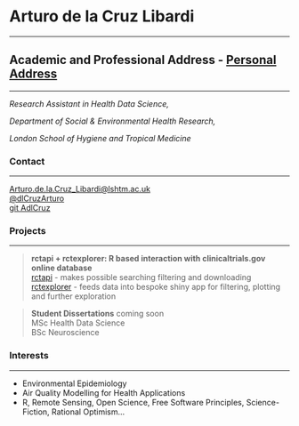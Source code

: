 
# Arturo de la Cruz Libardi

------------------------------------------------------------------------

## Academic and Professional Address - [Personal Address](https://ihavetodothisifnot.wordpress.com/)

------------------------------------------------------------------------

*Research Assistant in Health Data Science,*

*Department of Social & Environmental Health Research,*

*London School of Hygiene and Tropical Medicine*

### Contact

------------------------------------------------------------------------

[Arturo.de.la.Cruz_Libardi\@lshtm.ac.uk](mailto:Arturo.de.la.Cruz_Libardi@lshtm.ac.uk)\
[@dlCruzArturo](https://twitter.com/dlCruzArturo)\
[git AdlCruz](https://github.com/AdlCruz)

### Projects

------------------------------------------------------------------------

> **rctapi + rctexplorer: R based interaction with clinicaltrials.gov online database**\
> [rctapi](https://github.com/AdlCruz/rctapi) - makes possible searching filtering and downloading\
> [rctexplorer](https://github.com/AdlCruz/rctexplorer) - feeds data into bespoke shiny app for filtering, plotting and further exploration

> **Student Dissertations** coming soon\
> MSc Health Data Science\
> BSc Neuroscience

### Interests

------------------------------------------------------------------------

-   Environmental Epidemiology
-   Air Quality Modelling for Health Applications
-   R, Remote Sensing, Open Science, Free Software Principles, Science-Fiction, Rational Optimism...
